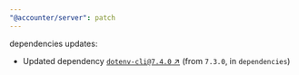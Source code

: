 ```yaml
---
"@accounter/server": patch
---
```

dependencies updates:
  - Updated dependency [`dotenv-cli@7.4.0` ↗︎](https://www.npmjs.com/package/dotenv-cli/v/7.4.0) (from `7.3.0`, in `dependencies`)
